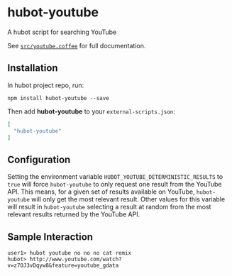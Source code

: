# hubot-youtube

A hubot script for searching YouTube

See [`src/youtube.coffee`](src/youtube.coffee) for full documentation.

## Installation

In hubot project repo, run:

`npm install hubot-youtube --save`

Then add **hubot-youtube** to your `external-scripts.json`:

```json
[
  "hubot-youtube"
]
```

## Configuration

Setting the environment variable `HUBOT_YOUTUBE_DETERMINISTIC_RESULTS` to `true`
will force `hubot-youtube` to only request one result from the YouTube API. This
means, for a given set of results available on YouTube, `hubot-youtube` will
only get the most relevant result. Other values for this variable will result in
`hubot-youtube` selecting a result at random from the most relevant results
returned by the YouTube API.

## Sample Interaction

```
user1> hubot youtube no no no cat remix
hubot> http://www.youtube.com/watch?v=z7OJ3vDqyw8&feature=youtube_gdata
```
